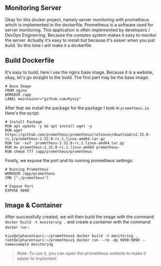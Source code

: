 ## Monitoring Server
Okay for this docker project, namely server monitoring with prometheus which is implemented in the dockerfile. Prometheus is a software used for server monitoring. This application is often implemented by developers / DevOps Enginerring. Because the complex system makes it easy to monitor the server. Actually it's easy to install but because it's easier when you just build. So this time I will make it a dockerfile

## Build Dockerfile
It's easy to build, here I use the nginx base image. Because it is a website, okay, let's go straight to the build. The first part may be the base image:

```console
# Base Image 
FROM nginx
WORKDIR /app
LABEL maintainer="github.com/Kyxzy"
```
After that we install the package for the package I took in `prometheus.io`. Here's the script:

```console
# Install Package
RUN apt update -y && apt install wget -y
RUN wget https://github.com/prometheus/prometheus/releases/download/v2.32.0-rc.1/prometheus-2.32.0-rc.1.linux-amd64.tar.gz
RUN tar -xvf  prometheus-2.32.0-rc.1.linux-amd64.tar.gz
RUN mv prometheus-2.32.0-rc.1.linux-amd64 prometheus-
RUN chmod 777 /app/prometheus/prometheus
```

Finally, we expose the port and its running prometheus settings:

```console
# Running Prometheus
WORKDIR /app/prometheus
CMD ["./prometheus"]

# Expose Port
EXPOSE 9090
```

## Image & Container
After successfully created, we will then build the image with the command `docker build -t monitoring .` and create a container with the command `docker run` :

```console
kiyo@alphacentauri:~/prometheus$ docker build -t monitoring .
root@alphacentauri:~/prometheus$ docker run --rm -dp 9090:9090 --name=sample monitoring
```

> Note: To use it, you can open the prometheus website to make it easier to implement

